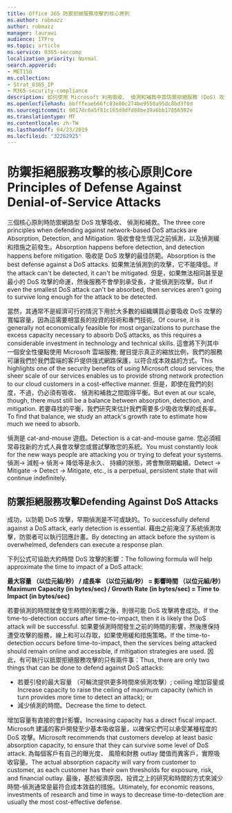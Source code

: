 ```yaml
---
title: Office 365 防禦拒絕服務攻擊的核心原則
ms.author: robmazz
author: robmazz
manager: laurawi
audience: ITPro
ms.topic: article
ms.service: O365-seccomp
localization_priority: Normal
search.appverid:
- MET150
ms.collection:
- Strat_O365_IP
- M365-security-compliance
description: 如何使用 Microsoft 利用吸收、 偵測和補救中其防禦拒絕服務 (DoS) 攻擊的核心原則。
ms.openlocfilehash: bbfffeaeb66fc83e80c274be9550a95dc8bd3f0d
ms.sourcegitcommit: 0017dc6a5f81c165d9dfd88be39a6bb17856582e
ms.translationtype: MT
ms.contentlocale: zh-TW
ms.lasthandoff: 04/23/2019
ms.locfileid: "32262925"
---
```

# <a name="core-principles-of-defense-against-denial-of-service-attacks"></a><span data-ttu-id="b7cfa-103">防禦拒絕服務攻擊的核心原則</span><span class="sxs-lookup"><span data-stu-id="b7cfa-103">Core Principles of Defense Against Denial-of-Service Attacks</span></span>

<span data-ttu-id="b7cfa-104">三個核心原則時防禦網路型 DoS 攻擊吸收、 偵測和補救。</span><span class="sxs-lookup"><span data-stu-id="b7cfa-104">The three core principles when defending against network-based DoS attacks are Absorption, Detection, and Mitigation.</span></span>
<span data-ttu-id="b7cfa-105">吸收會發生情況之前偵測，以及偵測緩和措施之前發生。</span><span class="sxs-lookup"><span data-stu-id="b7cfa-105">Absorption happens before detection, and detection happens before mitigation.</span></span> <span data-ttu-id="b7cfa-106">吸收是 DoS 攻擊的最佳防範。</span><span class="sxs-lookup"><span data-stu-id="b7cfa-106">Absorption is the best defense against a DoS attacks.</span></span> <span data-ttu-id="b7cfa-107">如果無法偵測到的攻擊，它不能降低。</span><span class="sxs-lookup"><span data-stu-id="b7cfa-107">If the attack can't be detected, it can't be mitigated.</span></span> <span data-ttu-id="b7cfa-108">但是，如果無法相同甚至是最小的 DoS 攻擊的命運，然後服務不會學到承受長，才能偵測到攻擊。</span><span class="sxs-lookup"><span data-stu-id="b7cfa-108">But if even the smallest DoS attack can't be absorbed, then services aren't going to survive long enough for the attack to be detected.</span></span>

<span data-ttu-id="b7cfa-109">當然，其通常不是經濟可行的情況下用於大多數的組織購買必要吸收 DoS 攻擊的寬幅容量，因為這需要相當長的投資的技術和專門技術。</span><span class="sxs-lookup"><span data-stu-id="b7cfa-109">Of course, it is generally not economically feasible for most organizations to purchase the excess capacity necessary to absorb DoS attacks, as this requires a considerable investment in technology and technical skills.</span></span> <span data-ttu-id="b7cfa-110">這會將下列其中一個安全性優點使用 Microsoft 雲端服務; 醒目提示真正的縮放比例，我們的服務可讓我們於我們雲端的客戶提供強式網路保護，以符合成本效益的方式。</span><span class="sxs-lookup"><span data-stu-id="b7cfa-110">This highlights one of the security benefits of using Microsoft cloud services; the sheer scale of our services enables us to provide strong network protection to our cloud customers in a cost-effective manner.</span></span> <span data-ttu-id="b7cfa-111">但是，即使在我們的刻度，不過，仍必須有吸收、 偵測和補救之間取得平衡。</span><span class="sxs-lookup"><span data-stu-id="b7cfa-111">But even at our scale, though, there must still be a balance between absorption, detection, and mitigation.</span></span> <span data-ttu-id="b7cfa-112">若要尋找的平衡，我們研究來估計我們需要多少吸收攻擊的成長率。</span><span class="sxs-lookup"><span data-stu-id="b7cfa-112">To find that balance, we study an attack's growth rate to estimate how much we need to absorb.</span></span>

<span data-ttu-id="b7cfa-113">偵測是 cat-and-mouse 遊戲。</span><span class="sxs-lookup"><span data-stu-id="b7cfa-113">Detection is a cat-and-mouse game.</span></span> <span data-ttu-id="b7cfa-114">您必須經常尋找新的方式人員會攻擊您或嘗試擊敗您的系統。</span><span class="sxs-lookup"><span data-stu-id="b7cfa-114">You must constantly look for the new ways people are attacking you or trying to defeat your systems.</span></span> <span data-ttu-id="b7cfa-115">偵測-> 減輕-> 偵測-> 降低等是永久、 持續的狀態，將會無限期繼續。</span><span class="sxs-lookup"><span data-stu-id="b7cfa-115">Detect -> Mitigate -> Detect -> Mitigate, etc., is a perpetual, persistent state that will continue indefinitely.</span></span>

## <a name="defending-against-dos-attacks"></a><span data-ttu-id="b7cfa-116">防禦拒絕服務攻擊</span><span class="sxs-lookup"><span data-stu-id="b7cfa-116">Defending Against DoS Attacks</span></span>

<span data-ttu-id="b7cfa-117">成功，以防範 DoS 攻擊，早期偵測是不可或缺的。</span><span class="sxs-lookup"><span data-stu-id="b7cfa-117">To successfully defend against a DoS attack, early detection is essential.</span></span> <span data-ttu-id="b7cfa-118">藉由之前淹沒了系統偵測攻擊，防禦者可以執行回應計畫。</span><span class="sxs-lookup"><span data-stu-id="b7cfa-118">By detecting an attack before the system is overwhelmed, defenders can execute a response plan.</span></span>

<span data-ttu-id="b7cfa-119">下列公式可協助大約時間 DoS 攻擊的影響：</span><span class="sxs-lookup"><span data-stu-id="b7cfa-119">The following formula will help approximate the time to impact of a DoS attack:</span></span>

   <span data-ttu-id="b7cfa-120">**最大容量 （以位元組/秒） / 成長率 （以位元組/秒） = 影響時間 （以位元組/秒）**</span><span class="sxs-lookup"><span data-stu-id="b7cfa-120">**Maximum Capacity (in bytes/sec) / Growth Rate (in bytes/sec) = Time to Impact (in bytes/sec)**</span></span>

<span data-ttu-id="b7cfa-121">若要偵測的時間就會發生時間的影響之後，則很可能 DoS 攻擊將會成功。</span><span class="sxs-lookup"><span data-stu-id="b7cfa-121">If the time-to-detection occurs after time-to-impact, then it is likely the DoS attack will be successful.</span></span> <span data-ttu-id="b7cfa-122">如果要偵測時間發生之前的時間的影響，然後應保持遭受攻擊的服務，線上和可以存取，如果使用緩和措施策略。</span><span class="sxs-lookup"><span data-stu-id="b7cfa-122">If the time-to-detection occurs before time-to-impact, then the services being attacked should remain online and accessible, if mitigation strategies are used.</span></span> <span data-ttu-id="b7cfa-123">因此，有可執行以抵禦拒絕服務攻擊的只有兩件事：</span><span class="sxs-lookup"><span data-stu-id="b7cfa-123">Thus, there are only two things that can be done to defend against DoS attacks:</span></span>
- <span data-ttu-id="b7cfa-124">若要引發的最大容量 （可輪流提供更多時間來偵測攻擊）; ceiling 增加容量或</span><span class="sxs-lookup"><span data-stu-id="b7cfa-124">Increase capacity to raise the ceiling of maximum capacity (which in turn provides more time to detect an attack); or</span></span>
- <span data-ttu-id="b7cfa-125">減少偵測的時間。</span><span class="sxs-lookup"><span data-stu-id="b7cfa-125">Decrease the time to detect.</span></span>

<span data-ttu-id="b7cfa-126">增加容量有直接的會計影響。</span><span class="sxs-lookup"><span data-stu-id="b7cfa-126">Increasing capacity has a direct fiscal impact.</span></span> <span data-ttu-id="b7cfa-127">Microsoft 建議的客戶開發至少基本吸收容量，以確保它們可以承受某種程度的 DoS 攻擊。</span><span class="sxs-lookup"><span data-stu-id="b7cfa-127">Microsoft recommends that customers develop at least basic absorption capacity, to ensure that they can survive some level of DoS attack.</span></span> <span data-ttu-id="b7cfa-128">為每個客戶有自己的曝光度、 風險和財務 outlay 閾值而異客戶，實際吸收容量。</span><span class="sxs-lookup"><span data-stu-id="b7cfa-128">The actual absorption capacity will vary from customer to customer, as each customer has their own thresholds for exposure, risk, and financial outlay.</span></span> <span data-ttu-id="b7cfa-129">最後，基於經濟原因，投資之上的研究和時間的方式來減少時間-偵測通常是最符合成本效益的措施。</span><span class="sxs-lookup"><span data-stu-id="b7cfa-129">Ultimately, for economic reasons, investments of research and time in ways to decrease time-to-detection are usually the most cost-effective defense.</span></span>
